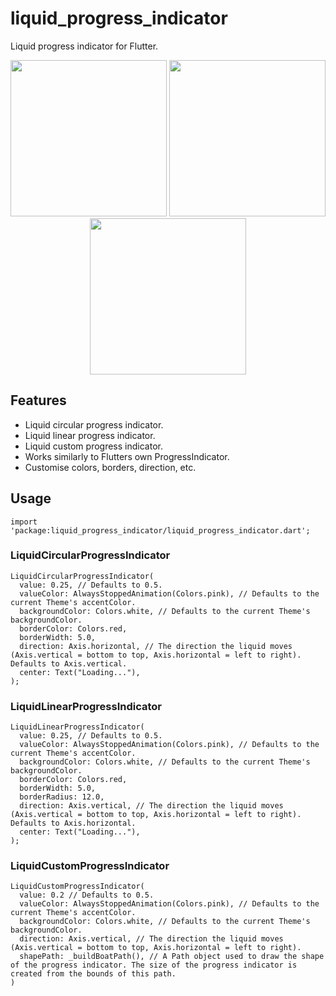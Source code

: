 # liquid_progress_indicator  
  
Liquid progress indicator for Flutter. 

<p align="center">
<img src="https://raw.githubusercontent.com/JordanADavies/liquid_progress_indicator/master/art/liquid_circular_progress_indicator.gif" width=250>
<img src="https://raw.githubusercontent.com/JordanADavies/liquid_progress_indicator/master/art/liquid_linear_progress_indicator.gif" width=250>
<img src="https://raw.githubusercontent.com/JordanADavies/liquid_progress_indicator/master/art/liquid_custom_progress_indicator.gif" width=250>
</p>
  
## Features  
  
 - Liquid circular progress indicator.
 - Liquid linear progress indicator.
 - Liquid custom progress indicator.
 - Works similarly to Flutters own ProgressIndicator.
 - Customise colors, borders, direction, etc.
  
## Usage

    import 'package:liquid_progress_indicator/liquid_progress_indicator.dart';

### LiquidCircularProgressIndicator

    LiquidCircularProgressIndicator(
      value: 0.25, // Defaults to 0.5.
      valueColor: AlwaysStoppedAnimation(Colors.pink), // Defaults to the current Theme's accentColor.
      backgroundColor: Colors.white, // Defaults to the current Theme's backgroundColor.
      borderColor: Colors.red,
      borderWidth: 5.0,
      direction: Axis.horizontal, // The direction the liquid moves (Axis.vertical = bottom to top, Axis.horizontal = left to right). Defaults to Axis.vertical.
      center: Text("Loading..."),
    );
    
### LiquidLinearProgressIndicator

    LiquidLinearProgressIndicator(
      value: 0.25, // Defaults to 0.5.
      valueColor: AlwaysStoppedAnimation(Colors.pink), // Defaults to the current Theme's accentColor.
      backgroundColor: Colors.white, // Defaults to the current Theme's backgroundColor.
      borderColor: Colors.red,
      borderWidth: 5.0,
      borderRadius: 12.0,
      direction: Axis.vertical, // The direction the liquid moves (Axis.vertical = bottom to top, Axis.horizontal = left to right). Defaults to Axis.horizontal.
      center: Text("Loading..."),
    );
    
### LiquidCustomProgressIndicator
    
    LiquidCustomProgressIndicator(
      value: 0.2 // Defaults to 0.5.
      valueColor: AlwaysStoppedAnimation(Colors.pink), // Defaults to the current Theme's accentColor.
      backgroundColor: Colors.white, // Defaults to the current Theme's backgroundColor.
      direction: Axis.vertical, // The direction the liquid moves (Axis.vertical = bottom to top, Axis.horizontal = left to right).
      shapePath: _buildBoatPath(), // A Path object used to draw the shape of the progress indicator. The size of the progress indicator is created from the bounds of this path.
    )


